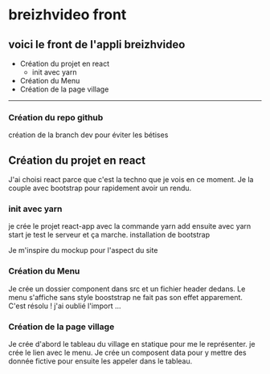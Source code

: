 # breizhvideo front

## voici le front de l'appli breizhvideo

* Création du projet en react
    * init avec yarn
* Création du Menu
* Création de la page village


----------------------------------

### Création du repo github

création de la branch dev pour éviter les bétises

## Création du projet en react

J'ai choisi react parce que c'est la techno que je vois en ce moment. Je la couple avec bootstrap pour rapidement avoir un rendu.

### init avec yarn

je crée le projet react-app avec la commande yarn add
ensuite avec yarn start je test le serveur et ça marche.
installation de bootstrap

Je m'inspire du mockup pour l'aspect du site

### Création du Menu

Je crée un dossier component dans src et un fichier header dedans.
Le menu s'affiche sans style booststrap ne fait pas son effet apparement.
C'est résolu ! j'ai oublié l'import ... 

### Création de la page village

Je crée d'abord le tableau du village en statique pour me le représenter. je crée le lien avec le menu.
Je crée un composent data pour y mettre des donnée fictive pour ensuite les appeler dans le tableau.


